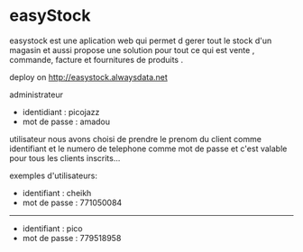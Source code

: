 # easyStock
easystock est une aplication web qui permet d gerer tout le stock d'un magasin et aussi propose une solution pour tout ce qui est vente , commande, facture et fournitures de produits .


deploy on http://easystock.alwaysdata.net


administrateur
* identidiant : picojazz
* mot de passe : amadou

utilisateur
nous avons choisi de prendre le prenom du client comme identifiant et le numero de telephone comme mot de passe et c'est
valable pour tous les clients inscrits...

exemples d'utilisateurs:

* identifiant : cheikh
* mot de passe : 771050084
--------------------------
* identifiant : pico
* mot de passe : 779518958

